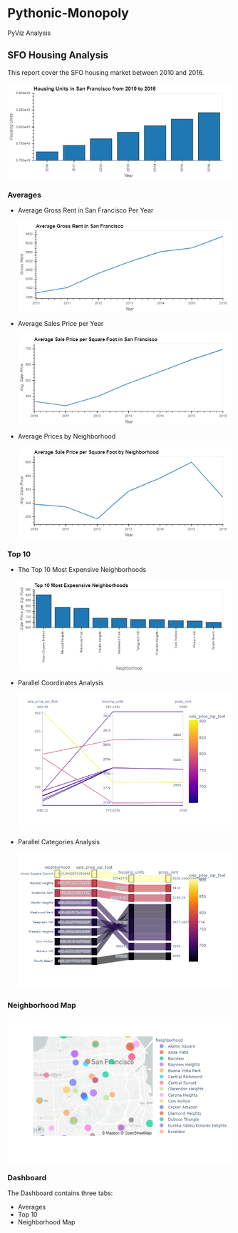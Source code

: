 # Pythonic-Monopoly
PyViz Analysis

## SFO Housing Analysis

This report cover the SFO housing market between 2010 and 2016.

   ![Housing Units 2010-2016](Images/housing_units_sfo.png)

### Averages

* Average Gross Rent in San Francisco Per Year

   ![Avg. Gross Rent](Images/avg_gross_rent_sfo.png)

* Average Sales Price per Year

   ![Avg. Sales Price](Images/avg_sale_price_per_sq_ft_sfo.png)

* Average Prices by Neighborhood

   ![Avg. Sales Price by Neighborhood](Images/avg_sale_price_per_sq_ft_by_neighborhood_sfo.png)

### Top 10
* The Top 10 Most Expensive Neighborhoods

   ![Most Expensive Neighborhoods](Images/top10_expensive_neighborhoods_sfo.png)

* Parallel Coordinates Analysis

   ![Parallel Coordinates of Most Expensive](Images/parallel_coordinates_top10_sfo.png)

* Parallel Categories Analysis

   ![Parallel Categories of Most Expensive](Images/parallel_categories_top10_sfo.png)

### Neighborhood Map

   ![Neighborhood Map](Images/plot_map_sfo.png)

### Dashboard
The Dashboard contains three tabs:
* Averages
* Top 10
* Neighborhood Map
